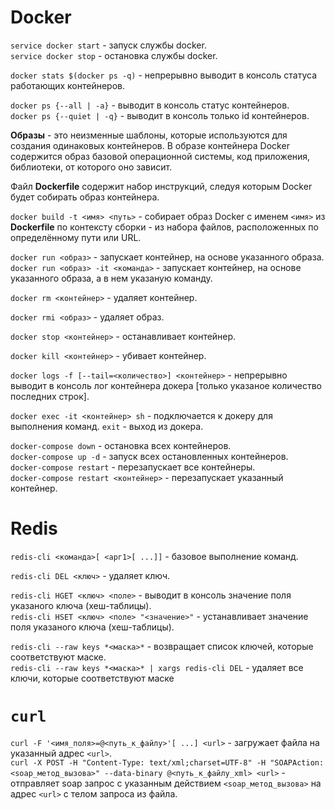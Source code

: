 Docker
======

`service docker start` - запуск службы docker.  
`service docker stop` - остановка службы docker.

`docker stats $(docker ps -q)` - непрерывно выводит в консоль статуса работающих контейнеров.

`docker ps {--all | -a}` - выводит в консоль статус контейнеров.  
`docker ps {--quiet | -q}` - выводит в консоль только id контейнеров.

**Образы** - это неизменные шаблоны, которые используются для создания одинаковых контейнеров. В образе контейнера Docker содержится образ базовой операционной системы, код приложения, библиотеки, от которого оно зависит.

Файл **Dockerfile** содержит набор инструкций, следуя которым Docker будет собирать образ контейнера. 

`docker build -t <имя> <путь>` - собирает образ Docker с именем `<имя>` из **Dockerfile** по контексту сборки - из набора файлов, расположенных по определённому пути или URL.

`docker run <образ>` - запускает контейнер, на основе указанного образа.  
`docker run <образ> -it <команда>` - запускает контейнер, на основе указанного образа, а в нем указаную команду.

`docker rm <контейнер>` - удаляет контейнер.

`docker rmi <образ>` - удаляет образ.

`docker stop <контейнер>` - останавливает контейнер.

`docker kill <контейнер>` - убивает контейнер.

`docker logs -f [--tail=<количество>] <контейнер>` - непрерывно выводит в консоль лог контейнера докера [только указаное количество последних строк].

`docker exec -it <контейнер> sh` - подключается к докеру для выполнения команд. `exit` - выход из докера.

`docker-compose down` - остановка всех контейнеров.  
`docker-compose up -d` - запуск всех остановленных контейнеров.  
`docker-compose restart`  - перезапускает все контейнеры.  
`docker-compose restart <контейнер>` - перезапускает указанный контейнер.

Redis
=====

`redis-cli <команда>[ <арг1>[ ...]]` - базовое выполнение команд.

`redis-cli DEL <ключ>` - удаляет ключ.

`redis-cli HGET <ключ> <поле>` - выводит в консоль значение поля указаного ключа (хеш-таблицы).  
`redis-cli HSET <ключ> <поле> "<значение>"` - устанавливает значение поля указаного ключа (хеш-таблицы).

`redis-cli --raw keys *<маска>*` - возвращает список ключей, которые соответствуют маске.  
`redis-cli --raw keys *<маска>* | xargs redis-cli DEL` - удаляет все ключи, которые соответствуют маске

`curl`
======

`curl -F '<имя_поля>=@<путь_к_файлу>'[ ...] <url>` - загружает файла на указанный адрес `<url>`.  
`curl -X POST -H "Content-Type: text/xml;charset=UTF-8" -H "SOAPAction: <soap_метод_вызова>" --data-binary @<путь_к_файлу_xml> <url>` - отправляет soap запрос с указанным действием `<soap_метод_вызова>` на адрес `<url>` с телом запроса из файла.